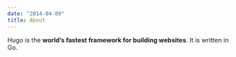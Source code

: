 ```yaml
---
date: "2014-04-09"
title: About
---
```


Hugo is the **world’s fastest framework for building websites**. It is written in Go.

